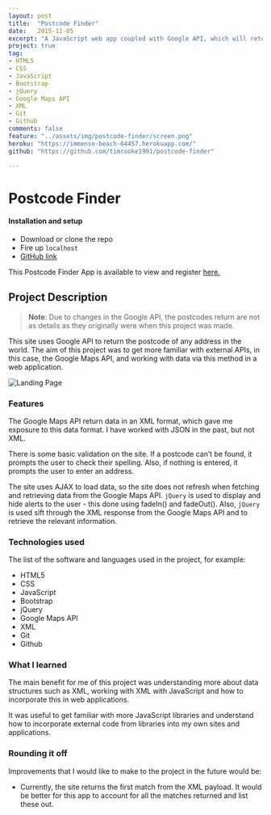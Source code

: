 ```yaml
---
layout: post
title:  "Postcode Finder"
date:   2015-11-05
excerpt: "A JavaScript web app coupled with Google API, which will return the postcode of any address in the world"
project: true
tag:
- HTML5
- CSS
- JavaScript
- Bootstrap
- jQuery
- Google Maps API
- XML
- Git
- Github
comments: false
feature: "../assets/img/postcode-finder/screen.png"
heroku: "https://immense-beach-64457.herokuapp.com/"
github: "https://github.com/timrooke1991/postcode-finder"

---
```


# Postcode Finder

#### Installation and setup

- Download or clone the repo
- Fire up `localhost`
- [GitHub link](https://github.com/timrooke1991/postcode-finder)

This Postcode Finder App is available to view and register [here.](https://immense-beach-64457.herokuapp.com/)

## Project Description

> **Note**: Due to changes in the Google API, the postcodes return are not as details as they originally were when this project was made.

This site uses Google API to return the postcode of any address in the world. The aim of this project was to get more familiar with external APIs, in this case, the Google Maps API, and working with data via this method in a web application.

![Landing Page](../assets/img/postcode-finder/screen.png)   

### [](https://github.com/timrooke1991/postcode-finder#features)Features

The Google Maps API return data in an XML format, which gave me exposure to this data format.  I have worked with JSON in the past, but not XML.

There is some basic validation on the site. If a postcode can’t be found, it prompts the user to check their spelling. Also, if nothing is entered, it prompts the user to enter an address.

The site uses AJAX to load data, so the site does not refresh when fetching and retrieving data from the Google Maps API. `jQuery` is used to display and hide alerts to the user - this done using fadeIn() and fadeOut(). Also, `jQuery` is used sift through the XML response from the Google Maps API and to retrieve the relevant information.

### [](https://github.com/timrooke1991/postcode-finder#technologies-used)Technologies used

The list of the software and languages used in the project, for example:

- HTML5
- CSS
- JavaScript
- Bootstrap
- jQuery
- Google Maps API
- XML
- Git
- Github

### [](https://github.com/timrooke1991/postcode-finder#challenges-faced)What I learned

The main benefit for me of this project was understanding more about data structures such as XML, working with XML with JavaScript and how to incorporate this in web applications.

It was useful to get familiar with more JavaScript libraries and understand how to incorporate external code from libraries into my own sites and applications.

### [](https://github.com/timrooke1991/postcode-finder#rounding-it-off)Rounding it off

Improvements that I would like to make to the project in the future would be:

- Currently, the site returns the first match from the XML payload. It would be better for this app to account for all the matches returned and list these out.  
